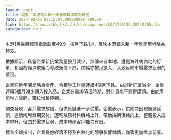 ```yaml
---
layout: post
title: 調查：本港踏入新一年營商環境略為轉差
date: 2024-02-05 09:15:07.000000000 +08:00
link: https://news.rthk.hk/rthk/ch/component/k2/1739189-20240205.htm
categories: rthk
---
```


本港1月採購經理指數跌至49.9，按月下跌1.4，反映本港踏入新一年營商環境略為轉差。

數據顯示，私營企業新接業務量按月減少，無論來自本地、還是海外或內地的訂單，都因為經濟放緩而導致銷情下跌，跌幅亦按月擴大，大致反映市場需求疲弱的情況。

企業在新年開局略為增產，令積壓工作量連續4個月下跌。由於新訂單減少，企業連續5個月減少購入投入品。企業在需求降溫時期，對存貨水平顯得謹慎。由於產能壓力減輕，職位增長停頓。

調查發現，客戶需求放緩，但供應鏈進一步受壓。企業表示，供應商出現航運延誤，連續兩月延期交付。運輸及原材料價格上升，帶動採購價格向上，整體投入成本攀升，但由於需求疲弱，成本轉嫁客戶能力有限。

標普全球指出，企業憂慮經濟不穩及白熱化的競爭影響銷情，商家更加看淡前景。
